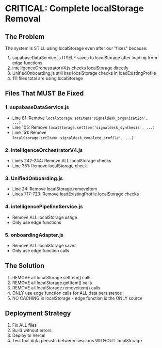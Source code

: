 # CRITICAL: Complete localStorage Removal

## The Problem
The system is STILL using localStorage even after our "fixes" because:
1. supabaseDataService.js ITSELF saves to localStorage after loading from edge functions
2. intelligenceOrchestratorV4.js checks localStorage directly
3. UnifiedOnboarding.js still has localStorage checks in loadExistingProfile
4. 111 files total are using localStorage

## Files That MUST Be Fixed

### 1. supabaseDataService.js
- Line 81: Remove `localStorage.setItem('signaldesk_organization', ...)`
- Line 105: Remove `localStorage.setItem('signaldesk_synthesis', ...)`
- Line 151: Remove `localStorage.setItem('signaldesk_complete_profile', ...)`

### 2. intelligenceOrchestratorV4.js  
- Lines 242-244: Remove ALL localStorage checks
- Line 351: Remove localStorage check

### 3. UnifiedOnboarding.js
- Line 24: Remove localStorage.removeItem
- Lines 717-723: Remove loadExistingProfile localStorage checks

### 4. intelligencePipelineService.js
- Remove ALL localStorage usage
- Only use edge functions

### 5. onboardingAdapter.js
- Remove ALL localStorage saves
- Only use edge function calls

## The Solution
1. REMOVE all localStorage.setItem() calls
2. REMOVE all localStorage.getItem() calls  
3. REMOVE all localStorage.removeItem() calls
4. ONLY use edge function calls for ALL data persistence
5. NO CACHING in localStorage - edge function is the ONLY source

## Deployment Strategy
1. Fix ALL files
2. Build without errors
3. Deploy to Vercel
4. Test that data persists between sessions WITHOUT localStorage